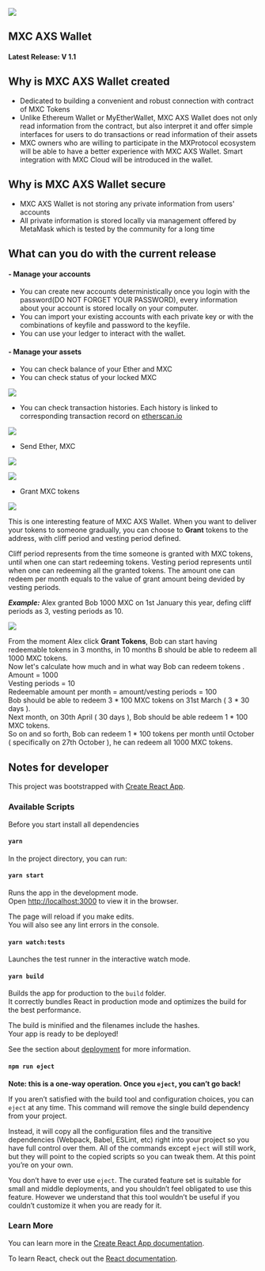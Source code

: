 
![](/pic/0.PNG)
## MXC AXS Wallet
#### Latest Release: V 1.1 
## Why is MXC AXS Wallet created
- Dedicated to building a convenient and robust connection with contract of MXC Tokens 
- Unlike Ethereum Wallet or MyEtherWallet, MXC AXS Wallet does not only read information from the contract, but also interpret it and offer simple interfaces for users to do transactions or read information of their assets
- MXC owners who are willing to participate in the MXProtocol ecosystem will be able to have a better experience with MXC AXS Wallet. Smart integration with MXC Cloud will be introduced in the wallet.

## Why is MXC AXS Wallet secure
- MXC AXS Wallet is not storing any private information from users' accounts
- All private information is stored locally via management offered by MetaMask which is tested by the community for a long time

## What can you do with the current release
#### - Manage your accounts
- You can create new accounts deterministically once you login with the password(DO NOT FORGET YOUR PASSWORD), every information about your account is stored locally on your computer.
- You can import your existing accounts with each private key or with the combinations of keyfile and password to the keyfile.
- You can use your ledger to interact with the wallet.
#### - Manage your assets
- You can check balance of your Ether and MXC
- You can check status of your locked MXC

![](/pic/1.PNG)

- You can check transaction histories. Each history is linked to corresponding transaction record on [etherscan.io](https://etherscan.io/)

![](/pic/2.PNG)

- Send Ether, MXC

![](/pic/3.PNG)

![](/pic/4.PNG)

- Grant MXC tokens

![](/pic/5.PNG)

This is one interesting feature of MXC AXS Wallet. When you want to deliver your tokens to someone gradually, you can choose to __Grant__ tokens to the address, with cliff period and vesting period defined.

Cliff period represents from the time someone is granted with MXC tokens, until when one can start redeeming tokens.
Vesting period represents until when one can redeeming all the granted tokens.
The amount one can redeem per month equals to the value of grant amount being devided by vesting periods.

*__Example:__*
Alex granted Bob 1000 MXC on 1st January this year, defing cliff periods as 3, vesting periods as 10.

![](/pic/qqq.PNG)

From the moment Alex click __Grant Tokens__, Bob can start having redeemable tokens in 3 months, in 10 months B should be able to redeem all 1000 MXC tokens.<br> 
Now let's calculate how much and in what way Bob can redeem tokens . <br> 
Amount = 1000<br> 
Vesting periods = 10<br> 
Redeemable amount per month = amount/vesting periods = 100<br> 
Bob should be able to redeem 3 * 100 MXC tokens on 31st March ( 3 * 30 days ).<br> 
Next month, on 30th April ( 30 days ), Bob should be able redeem 1 * 100 MXC tokens. <br> 
So on and so forth, Bob can redeem 1 * 100 tokens per month until October ( specifically on 27th October ), he can redeem all 1000 MXC tokens.

## Notes for developer

This project was bootstrapped with [Create React App](https://github.com/facebook/create-react-app).

### Available Scripts

Before you start install all dependencies

#### `yarn`

In the project directory, you can run:

#### `yarn start`

Runs the app in the development mode.<br>
Open [http://localhost:3000](http://localhost:3000) to view it in the browser.

The page will reload if you make edits.<br>
You will also see any lint errors in the console.

#### `yarn watch:tests`

Launches the test runner in the interactive watch mode.<br>


#### `yarn build`

Builds the app for production to the `build` folder.<br>
It correctly bundles React in production mode and optimizes the build for the best performance.

The build is minified and the filenames include the hashes.<br>
Your app is ready to be deployed!

See the section about [deployment](https://facebook.github.io/create-react-app/docs/deployment) for more information.

#### `npm run eject`

**Note: this is a one-way operation. Once you `eject`, you can’t go back!**

If you aren’t satisfied with the build tool and configuration choices, you can `eject` at any time. This command will remove the single build dependency from your project.

Instead, it will copy all the configuration files and the transitive dependencies (Webpack, Babel, ESLint, etc) right into your project so you have full control over them. All of the commands except `eject` will still work, but they will point to the copied scripts so you can tweak them. At this point you’re on your own.

You don’t have to ever use `eject`. The curated feature set is suitable for small and middle deployments, and you shouldn’t feel obligated to use this feature. However we understand that this tool wouldn’t be useful if you couldn’t customize it when you are ready for it.

### Learn More

You can learn more in the [Create React App documentation](https://facebook.github.io/create-react-app/docs/getting-started).

To learn React, check out the [React documentation](https://reactjs.org/).
